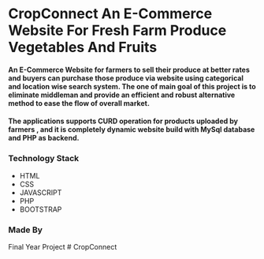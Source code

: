 # CropConnect An E-Commerce Website For Fresh Farm Produce Vegetables And Fruits

#### An E-Commerce Website for farmers to sell their produce at better rates and buyers can purchase those produce via website using categorical and location wise search system. The one of main goal of this project is to eliminate middleman and provide an efficient and robust alternative method to ease the flow of overall market.

#### The applications supports CURD operation for products uploaded by farmers , and it is completely dynamic website build with MySql database and PHP as backend. 

### Technology Stack 
* HTML
* CSS
* JAVASCRIPT
* PHP
* BOOTSTRAP

### Made By
Final Year Project
#   C r o p C o n n e c t  
 